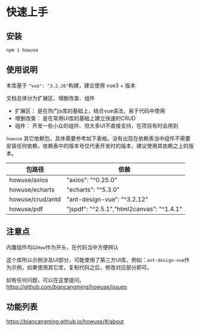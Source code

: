 # 快速上手

## 安装

`npm i howuse`

## 使用说明

本库基于 `"vue": "3.2.26"`构建，建议使用 vue3 + 版本

文档总体分为扩展区、增删改查、组件

- 扩展区： 是在热门js库的基础上，结合vue语法，易于代码中使用
- 增删改查： 是在常用UI库的基础上建立快速的CRUD
- 组件： 开发一些小众的组件、但大多UI不直接支持，在项目有时会用到

`howuse` 其它依赖包，具体需要参考如下表格。没有出现在依赖表当中组件不需要安装任何依赖，依赖表中的版本号仅代表开发时的版本，建议使用其依赖之上的版本。

|  包路径   |  依赖 |
|  ----  |  ----  |
| howuse/axios  | "axios": "^0.25.0" |
| howuse/echarts  | "echarts": "^5.3.0" |
| howuse/crud/antd  | "ant-design-vue": "^3.2.12" |
| howuse/pdf  | "jspdf": "^2.5.1","html2canvas": "^1.4.1" |

## 注意点

内置组件均以`How`作为开头，在代码当中方便辨认

这个库所以示例涉及UI部分，可能使用了第三方UI库，例如：`ant-design-vue`作为示例，如果使用其它库，复制代码之后，修改对应部分即可。

如有任何问题，可以在这里提问。https://github.com/biancangming/howuse/issues

## 功能列表

https://biancangming.github.io/howuse/#/about
